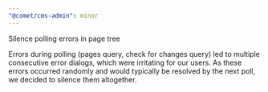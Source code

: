 ```yaml
---
"@comet/cms-admin": minor
---
```


Silence polling errors in page tree

Errors during polling (pages query, check for changes query) led to multiple consecutive error dialogs, which were irritating for our users. As these errors occurred randomly and would typically be resolved by the next poll, we decided to silence them altogether.
